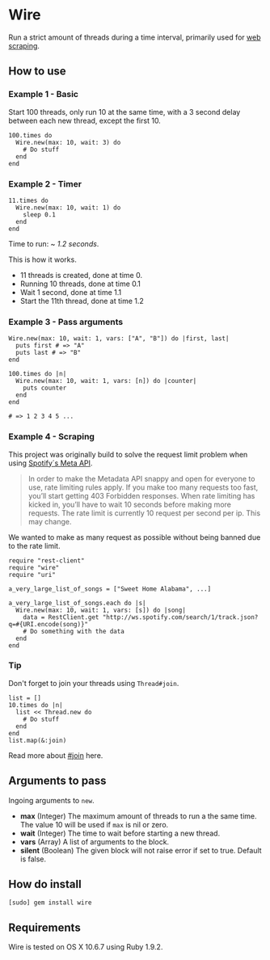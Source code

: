# Wire

Run a strict amount of threads during a time interval, primarily used for [web scraping](http://en.wikipedia.org/wiki/Web_scraping).

## How to use

### Example 1 - Basic

Start 100 threads, only run 10 at the same time, with a 3 second delay between each new thread, except the first 10.

    100.times do
      Wire.new(max: 10, wait: 3) do
        # Do stuff
      end
    end

### Example 2 - Timer

    11.times do
      Wire.new(max: 10, wait: 1) do
        sleep 0.1
      end
    end

Time to run: ~ *1.2 seconds*.

This is how it works.

- 11 threads is created, done at time 0.
- Running 10 threads, done at time 0.1
- Wait 1 second, done at time 1.1
- Start the 11th thread, done at time 1.2
    
### Example 3 - Pass arguments

    Wire.new(max: 10, wait: 1, vars: ["A", "B"]) do |first, last|
      puts first # => "A"
      puts last # => "B"
    end

    100.times do |n|
      Wire.new(max: 10, wait: 1, vars: [n]) do |counter|
        puts counter
      end
    end
    
    # => 1 2 3 4 5 ...

### Example 4 - Scraping

This project was originally build to solve the request limit problem when using [Spotify´s Meta API](http://developer.spotify.com/en/metadata-api/overview/).

> In order to make the Metadata API snappy and open for everyone to use, rate limiting rules apply. If you make too many requests too fast, you’ll start getting 403 Forbidden responses. When rate limiting has kicked in, you’ll have to wait 10 seconds before making more requests. The rate limit is currently 10 request per second per ip. This may change.

We wanted to make as many request as possible without being banned due to the rate limit.

    require "rest-client"
    require "wire"
    require "uri"

    a_very_large_list_of_songs = ["Sweet Home Alabama", ...]
    
    a_very_large_list_of_songs.each do |s|
      Wire.new(max: 10, wait: 1, vars: [s]) do |song|
        data = RestClient.get "http://ws.spotify.com/search/1/track.json?q=#{URI.encode(song)}"
        # Do something with the data
      end
    end

### Tip

Don't forget to join your threads using `Thread#join`.
 
    list = []
    10.times do |n|
      list << Thread.new do
        # Do stuff
      end
    end
    list.map(&:join)
    
Read more about [#join](http://corelib.rubyonrails.org/classes/Thread.html#M001145) here.

## Arguments to pass

Ingoing arguments to `new`.

- **max** (Integer) The maximum amount of threads to run a the same time. The value 10 will be used if `max` is nil or zero.
- **wait** (Integer) The time to wait before starting a new thread.
- **vars** (Array) A list of arguments to the block.
- **silent** (Boolean) The given block will not raise error if set to true. Default is false.
    
## How do install

    [sudo] gem install wire
    
## Requirements

Wire is tested on OS X 10.6.7 using Ruby 1.9.2.